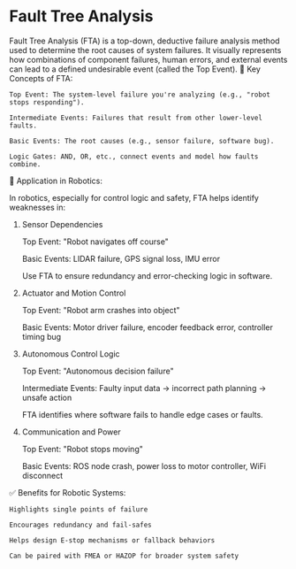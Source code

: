 # Fault Tree Analysis

Fault Tree Analysis (FTA) is a top-down, deductive failure analysis method used to determine the root causes of system failures. It visually represents how combinations of component failures, human errors, and external events can lead to a defined undesirable event (called the Top Event).
🔧 Key Concepts of FTA:

    Top Event: The system-level failure you're analyzing (e.g., "robot stops responding").

    Intermediate Events: Failures that result from other lower-level faults.

    Basic Events: The root causes (e.g., sensor failure, software bug).

    Logic Gates: AND, OR, etc., connect events and model how faults combine.

🤖 Application in Robotics:

In robotics, especially for control logic and safety, FTA helps identify weaknesses in:
1. Sensor Dependencies

    Top Event: "Robot navigates off course"

    Basic Events: LIDAR failure, GPS signal loss, IMU error

    Use FTA to ensure redundancy and error-checking logic in software.

2. Actuator and Motion Control

    Top Event: "Robot arm crashes into object"

    Basic Events: Motor driver failure, encoder feedback error, controller timing bug

3. Autonomous Control Logic

    Top Event: "Autonomous decision failure"

    Intermediate Events: Faulty input data → incorrect path planning → unsafe action

    FTA identifies where software fails to handle edge cases or faults.

4. Communication and Power

    Top Event: "Robot stops moving"

    Basic Events: ROS node crash, power loss to motor controller, WiFi disconnect

✅ Benefits for Robotic Systems:

    Highlights single points of failure

    Encourages redundancy and fail-safes

    Helps design E-stop mechanisms or fallback behaviors

    Can be paired with FMEA or HAZOP for broader system safety